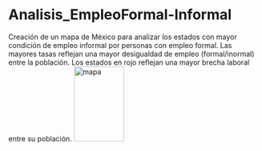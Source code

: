 <h1> Analisis_EmpleoFormal-Informal</h1>
Creación de un mapa de México para analizar los estados con mayor condición de empleo informal por personas con empleo formal.
Las mayores tasas reflejan una mayor desigualdad de empleo (formal/inormal) entre la población.
Los estados en rojo reflejan una mayor brecha laboral entre su población.

 <img src="https://github.com/andreaagt/Analisis_EmpleoFormal-Informal/blob/main/mapa.png" alt="mapa" width="100" height="150"> 
